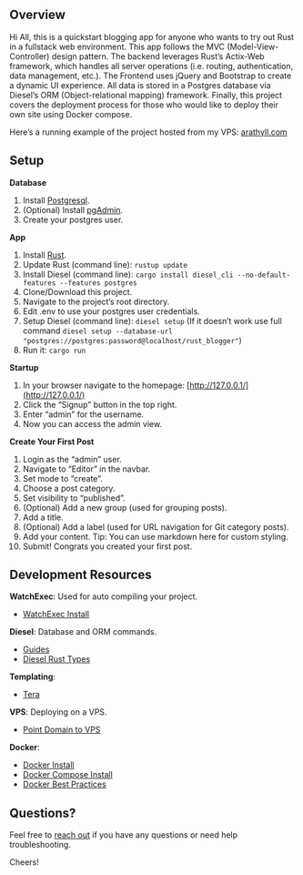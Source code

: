 ## Overview

  Hi All, this is a quickstart blogging app for anyone who wants to try out Rust in a fullstack web environment. This app follows the MVC (Model-View-Controller) design pattern. The backend leverages Rust’s Actix-Web framework, which handles all server operations (i.e. routing, authentication, data management, etc.). The Frontend uses jQuery and Bootstrap to create a dynamic UI experience. All data is stored in a Postgres database via Diesel’s ORM (Object-relational mapping) framework. Finally, this project covers the deployment process for those who would like to deploy their own site using Docker compose.

 Here’s a running example of the project hosted from my VPS: [arathyll.com](https://arathyll.com/)


## Setup

**Database**
1. Install [Postgresql](https://www.postgresql.org/download/).
2. (Optional) Install [pgAdmin](https://www.pgadmin.org/download/).
3. Create your postgres user.

**App**
1. Install [Rust](https://www.rust-lang.org/tools/install).
2. Update Rust (command line):  `rustup update`
3. Install Diesel (command line): `cargo install diesel_cli --no-default-features --features postgres`
4. Clone/Download this project.
5. Navigate to the project’s root directory.
6. Edit .env to use your postgres user credentials.
7. Setup Diesel (command line): `diesel setup` (If it doesn’t work use full command `diesel setup --database-url "postgres://postgres:password@localhost/rust_blogger"`)
8. Run it: `cargo run` 

**Startup**
1. In your browser navigate to the homepage:  [http://127.0.0.1/](http://127.0.0.1/)
2. Click the “Signup” button in the top right.
3. Enter “admin” for the username.
4. Now you can access the admin view.

**Create Your First Post**
1. Login as the “admin” user.
2. Navigate to “Editor” in the navbar.
3. Set mode to “create”.
4. Choose a post category.
5. Set visibility to “published”.
6. (Optional) Add a new group (used for grouping posts).
7. Add a title.
8. (Optional) Add a label (used for URL navigation for Git category posts).
9. Add your content. Tip: You can use markdown here for custom styling.
10. Submit! Congrats you created your first post.


## Development Resources

**WatchExec**: Used for auto compiling your project.
* [WatchExec Install](https://github.com/watchexec/watchexec)

**Diesel**: Database and ORM commands.
* [Guides](https://diesel.rs/guides/)
* [Diesel Rust Types](https://gist.github.com/steveh/7c7145409a5eed6b698ee8b609b6d1fc)

**Templating**: 
* [Tera](https://tera.netlify.app/docs/https://tera.netlify.app/docs/)

**VPS**: Deploying on a VPS.
* [Point Domain to VPS](https://www.hostinger.com/tutorials/dns/how-to-point-domain-to-vps)

**Docker**: 
* [Docker Install](https://docs.docker.com/get-docker/)
* [Docker Compose Install](https://docs.docker.com/compose/install/)
* [Docker Best Practices](https://docs.docker.com/develop/develop-images/dockerfile_best-practices/)


## Questions?

Feel free to [reach out](mailto:gredder@outlook.com) if you have any questions or need help troubleshooting.

Cheers!
